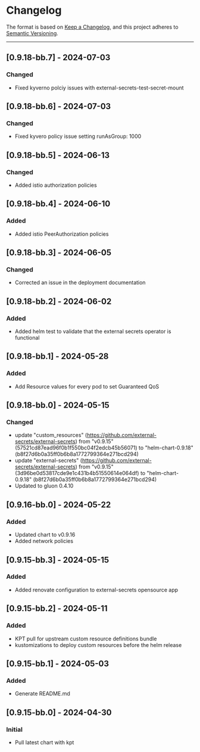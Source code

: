 # Changelog

The format is based on [Keep a Changelog](https://keepachangelog.com/en/1.0.0/), and this project adheres to [Semantic Versioning](https://semver.org/spec/v2.0.0.html).

---
## [0.9.18-bb.7] - 2024-07-03
### Changed
- Fixed kyverno polciy issues with external-secrets-test-secret-mount

## [0.9.18-bb.6] - 2024-07-03
### Changed
- Fixed kyvero policy issue setting runAsGroup: 1000

## [0.9.18-bb.5] - 2024-06-13
### Changed
- Added istio authorization policies

## [0.9.18-bb.4] - 2024-06-10
### Added
- Added istio PeerAuthorization policies

## [0.9.18-bb.3] - 2024-06-05
### Changed
- Corrected an issue in the deployment documentation

## [0.9.18-bb.2] - 2024-06-02
### Added
- Added helm test to validate that the external secrets operator is functional


## [0.9.18-bb.1] - 2024-05-28
### Added
- Add Resource values for every pod to set Guaranteed QoS

## [0.9.18-bb.0] - 2024-05-15
### Changed
- update "custom_resources" (https://github.com/external-secrets/external-secrets) from "v0.9.15" (57521cd87ead96f0b1f550bc04f2edcb45b56071) to "helm-chart-0.9.18" (b8f27d6b0a35ff0b6b8a1772799364e271bcd294)
- update "external-secrets" (https://github.com/external-secrets/external-secrets) from "v0.9.15" (3d96be0d53817cde9e1c431b4b51550614e064df) to "helm-chart-0.9.18" (b8f27d6b0a35ff0b6b8a1772799364e271bcd294)
- Updated to gluon 0.4.10

## [0.9.16-bb.0] - 2024-05-22
### Added
- Updated chart to v0.9.16
- Added network policies

## [0.9.15-bb.3] - 2024-05-15
### Added
- Added renovate configuration to external-secrets opensource app

## [0.9.15-bb.2] - 2024-05-11
### Added
- KPT pull for upstream custom resource definitions bundle
- kustomizations to deploy custom resources before the helm release

## [0.9.15-bb.1] - 2024-05-03
### Added
- Generate README.md

## [0.9.15-bb.0] - 2024-04-30
### Initial
- Pull latest chart with kpt
